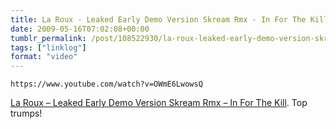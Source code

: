 ```yaml
---
title: La Roux - Leaked Early Demo Version Skream Rmx - In For The Kill
date: 2009-05-16T07:02:08+00:00
tumblr_permalink: /post/108522930/la-roux-leaked-early-demo-version-skream-rmx
tags: ["linklog"]
format: "video"
---
```


`https://www.youtube.com/watch?v=OWmE6LwowsQ`

[La Roux &#8211; Leaked Early Demo Version Skream Rmx &#8211; In For The Kill][1]. Top trumps!

[1]: https://www.youtube.com/watch?v=OWmE6LwowsQ
